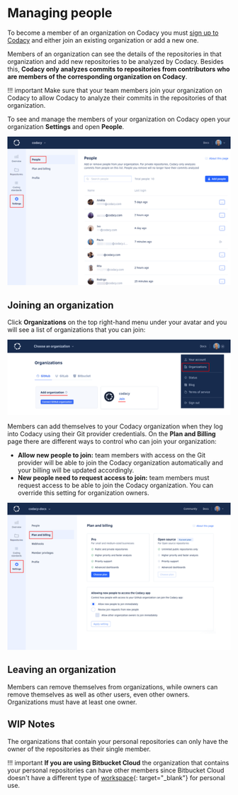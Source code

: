 # Managing people

<!-- Concept: Member of an organization

     What does it mean to be a member of an organization?
     Codacy only analyzes commits in repositories from people who are members of the respective organization -->

To become a member of an organization on Codacy you must [sign up to Codacy](../getting-started/getting-started-with-codacy.md) and either join an existing organization or add a new one.

Members of an organization can see the details of the repositories in that organization and add new repositories to be analyzed by Codacy. Besides this, **Codacy only analyzes commits to repositories from contributors who are members of the corresponding organization on Codacy**.

!!! important
    Make sure that your team members join your organization on Codacy to allow Codacy to analyze their commits in the repositories of that organization.

<!-- Task: Listing people in an organization

     Codacy only analyzes commits from users on the People page
     Can be used to check the last login date of the users -->

To see and manage the members of your organization on Codacy open your organization **Settings** and open **People**.

![Managing people in an organization](images/organization-people.png)

## Joining an organization

<!-- Concept: Process for joining an organization -->

<!-- Task: Adding people to an organization

     Using either the list of recent contributors and pending requests, or using email addresses -->

Click **Organizations** on the top right-hand menu under your avatar and you will see a list of organizations that you can join:

![Joining an organization](images/organization-join.png)

Members can add themselves to your Codacy organization when they log into Codacy using their Git provider credentials. On the **Plan and Billing** page there are different ways to control who can join your organization:

-   **Allow new people to join:** team members with access on the Git provider will be able to join the Codacy organization automatically and your billing will be updated accordingly.
-   **New people need to request access to join:** team members must request access to be able to join the Codacy organization. You can override this setting for organization owners.

![Accepting new people to the organization](images/organization-plan-billing.png)

## Leaving an organization

<!-- Task: Leaving an organization, Removing people from an organization

     Users leave an organization themselves and removing other users from an organization

     What happens when different types of users leave an organization (stop having access to the organization, stop analyzing repositories added by the user, delete the organization if last remaining organization owner) -->

Members can remove themselves from organizations, while owners can remove themselves as well as other users, even other owners. Organizations must have at least one owner.

## WIP Notes

<!-- Details about personal organizations

     TODO: Move to "What are synced organizations"? Or does it make more sense to mention this here? -->

The organizations that contain your personal repositories can only have the owner of the repositories as their single member.

!!! important
    **If you are using Bitbucket Cloud** the organization that contains your personal repositories can have other members since Bitbucket Cloud doesn't have a different type of [workspace](https://support.atlassian.com/bitbucket-cloud/docs/what-is-a-workspace/){: target="_blank"} for personal use.
